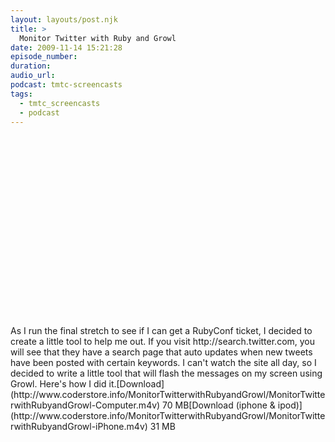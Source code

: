 ```yaml
---
layout: layouts/post.njk
title: >
  Monitor Twitter with Ruby and Growl
date: 2009-11-14 15:21:28
episode_number:
duration:
audio_url:
podcast: tmtc-screencasts
tags:
  - tmtc_screencasts
  - podcast
---
```


<object width="540" height="304"><param name="allowfullscreen" value="true">

<param name="allowscriptaccess" value="always">
<param name="movie" value="http://vimeo.com/moogaloop.swf?clip_id=7606814&amp;server=vimeo.com&amp;show_title=0&amp;show_byline=0&amp;show_portrait=0&amp;color=00ADEF&amp;fullscreen=1">
<embed src="http://vimeo.com/moogaloop.swf?clip_id=7606814&amp;server=vimeo.com&amp;show_title=0&amp;show_byline=0&amp;show_portrait=0&amp;color=00ADEF&amp;fullscreen=1" type="application/x-shockwave-flash" allowfullscreen="true" allowscriptaccess="always" width="540" height="304"></embed></object>As I run the final stretch to see if I can get a RubyConf ticket, I decided to create a little tool to help me out. If you visit http://search.twitter.com, you will see that they have a search page that auto updates when new tweets have been posted with certain keywords. I can't watch the site all day, so I decided to write a little tool that will flash the messages on my screen using Growl. Here's how I did it.[Download](http://www.coderstore.info/MonitorTwitterwithRubyandGrowl/MonitorTwitterwithRubyandGrowl-Computer.m4v) 70 MB[Download (iphone & ipod)](http://www.coderstore.info/MonitorTwitterwithRubyandGrowl/MonitorTwitterwithRubyandGrowl-iPhone.m4v) 31 MB
